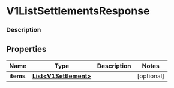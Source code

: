 
# V1ListSettlementsResponse

### Description



## Properties
Name | Type | Description | Notes
------------ | ------------- | ------------- | -------------
**items** | [**List&lt;V1Settlement&gt;**](V1Settlement.md) |  |  [optional]



